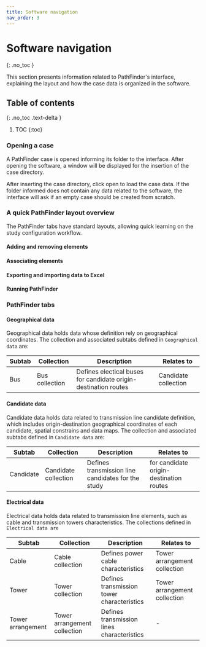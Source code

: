 ```yaml
---
title: Software navigation
nav_order: 3
---
```


# Software navigation
{: .no_toc }

This section presents information related to PathFinder's interface, explaining the layout and how the case data is organized in the software.

## Table of contents
{: .no_toc .text-delta }

1. TOC
{:toc}

### Opening a case
A PathFinder case is opened informing its folder to the interface. After opening the software, a window will be displayed for the insertion of the case directory.


After inserting the case directory, click open to load the case data. If the folder informed does not contain any data related to the software, the interface will ask if an empty case should be created from scratch.

### A quick PathFinder layout overview

The PathFinder tabs have standard layouts, allowing quick learning on the study configuration workflow.

#### Adding and removing elements

#### Associating elements

#### Exporting and importing data to Excel

#### Running PathFinder

### PathFinder tabs

#### Geographical data

Geographical data holds data whose definition rely on geographical coordinates. The collection and associated subtabs defined in ```Geographical data``` are:

| Subtab | Collection | Description| Relates to |
|--------|------------|------------|------------|
| Bus    | Bus collection | Defines electical buses for candidate origin-destination routes | Candidate collection |

#### Candidate data

Candidate data holds data related to transmission line candidate definition, which includes origin-destination geographical coordinates of each candidate, spatial constrains and data maps. The collection and associated subtabs defined in ```Candidate data``` are:

| Subtab | Collection | Description| Relates to |
|--------|------------|------------|------------|
| Candidate | Candidate collection | Defines transmission line candidates for the study | for candidate origin-destination routes | Candidate collection |

#### Electrical data

Electrical data holds data related to transmission line elements, such as cable and transmission towers characteristics. The collections defined in ```Electrical data are```

| Subtab | Collection | Description| Relates to |
|--------|------------|------------|------------|
| Cable | Cable collection | Defines power cable characteristics| Tower arrangement collection | Candidate collection |
| Tower | Tower collection | Defines transmission tower characteristics| Tower arrangement collection | Candidate collection |
| Tower arrangement | Tower arrangement collection | Defines transmission lines characteristics | - |